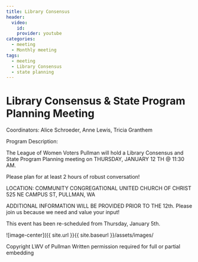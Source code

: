 ```yaml
---
title: Library Consensus 
header:
  video:
    id: 
    provider: youtube
categories:
  - meeting
  - Monthly meeting
tags:
  - meeting
  - Library Consensus
  - state planning
---
```


# Library Consensus & State Program Planning Meeting

Coordinators:  Alice Schroeder, Anne Lewis, Tricia Granthem

Program Description: 

The League of Women Voters Pullman will hold a Library Consensus and State Program Planning
meeting on THURSDAY, JANUARY 12 TH @ 11:30 AM.

Please plan for at least 2 hours of robust conversation!

LOCATION: COMMUNITY CONGREGATIONAL UNITED CHURCH OF CHRIST
525 NE CAMPUS ST, PULLMAN, WA

ADDITIONAL INFORMATION WILL BE PROVIDED PRIOR TO THE 12th. 
Please join us because we need and value your input!

This event has been re-scheduled from Thursday, January 5th.


![image-center]({{ site.url }}{{ site.baseurl }}/assets/images/

Copyright LWV of Pullman
Written permission required for full or partial embedding

<!---change the title to whatever you want the post to be titled
change the ID out to the end of the youtube link https://youtu.be/r61ARK4Qv9c -->
